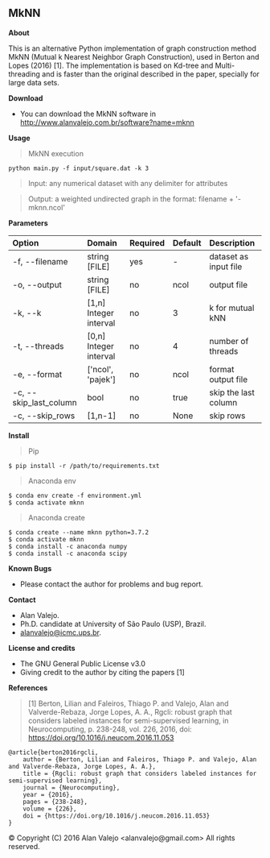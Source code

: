 ## MkNN

**About**

This is an alternative Python implementation of graph construction method MkNN (Mutual k Nearest Neighbor Graph Construction), used in Berton and Lopes (2016) [1]. The implementation is based on Kd-tree and Multi-threading and is faster than the original described in the paper, specially for large data sets.

**Download**

- You can download the MkNN software in http://www.alanvalejo.com.br/software?name=mknn

**Usage**

> MkNN execution

    python main.py -f input/square.dat -k 3

> Input: any numerical dataset with any delimiter for attributes

> Output: a weighted undirected graph in the format: filename + '-mknn.ncol'


**Parameters**

| Option					| Domain					| Required	| Default	| Description															|
|:------------------------- |:------------------------- | --------- | --------- |:--------------------------------------------------------------------- |
| -f, --filename			| string [FILE]				| yes		| -			| dataset as input file													|
| -o, --output				| string [FILE]				| no		| ncol		| output file															|
| -k, --k					| [1,n] Integer interval	| no		| 3			| k for mutual kNN														|
| -t, --threads				| [0,n] Integer interval	| no		| 4			| number of  threads													|
| -e, --format				| ['ncol', 'pajek']			| no		| ncol		| format output file													|
| -c, --skip_last_column	| bool						| no		| true		| skip the last column													|
| -c, --skip_rows	| [1,n-1]						| no		| None		| skip rows													|

**Install**

> Pip
    
    $ pip install -r /path/to/requirements.txt

> Anaconda env

    $ conda env create -f environment.yml
    $ conda activate mknn

> Anaconda create

    $ conda create --name mknn python=3.7.2
    $ conda activate mknn
    $ conda install -c anaconda numpy
    $ conda install -c anaconda scipy 

**Known Bugs**

- Please contact the author for problems and bug report.

**Contact**

- Alan Valejo.
- Ph.D. candidate at University of São Paulo (USP), Brazil.
- alanvalejo@icmc.ups.br.

**License and credits**

- The GNU General Public License v3.0
- Giving credit to the author by citing the papers [1]

**References**

> [1] Berton, Lilian and Faleiros, Thiago P. and Valejo, Alan and Valverde-Rebaza, Jorge Lopes, A. A., Rgcli: robust graph that considers labeled instances for semi-supervised learning, in Neurocomputing, p. 238-248, vol. 226, 2016, doi: https://doi.org/10.1016/j.neucom.2016.11.053

~~~~~{.bib}
@article{berton2016rgcli,
    author = {Berton, Lilian and Faleiros, Thiago P. and Valejo, Alan and Valverde-Rebaza, Jorge Lopes, A. A.},
    title = {Rgcli: robust graph that considers labeled instances for semi-supervised learning},
    journal = {Neurocomputing},
    year = {2016},
    pages = {238-248},
    volume = {226},
    doi = {https://doi.org/10.1016/j.neucom.2016.11.053}
}
~~~~~

<div class="footer"> &copy; Copyright (C) 2016 Alan Valejo &lt;alanvalejo@gmail.com&gt; All rights reserved.</div>

